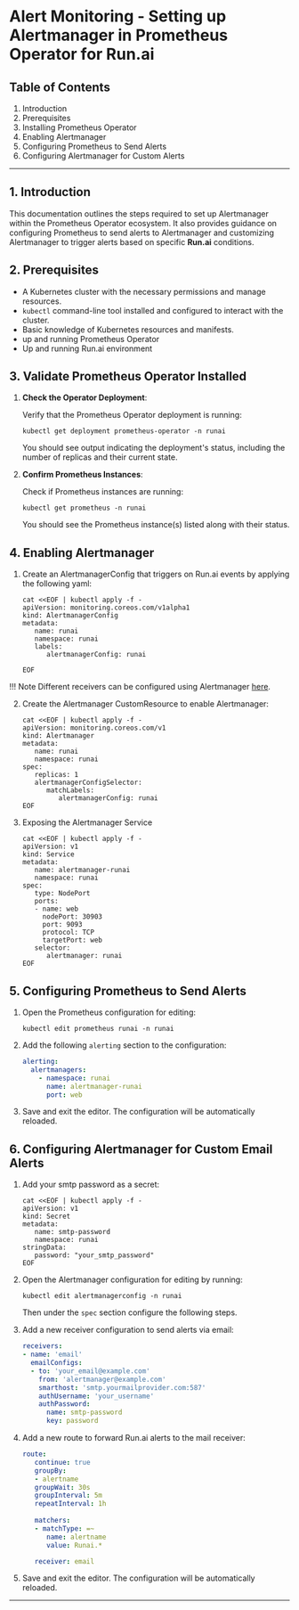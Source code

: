 # Alert Monitoring - Setting up Alertmanager in Prometheus Operator for Run.ai

## Table of Contents
1. Introduction
2. Prerequisites
3. Installing Prometheus Operator
4. Enabling Alertmanager
5. Configuring Prometheus to Send Alerts
6. Configuring Alertmanager for Custom Alerts

---

## 1. Introduction
This documentation outlines the steps required to set up Alertmanager within the Prometheus Operator ecosystem. It also provides guidance on configuring Prometheus to send alerts to Alertmanager and customizing Alertmanager to trigger alerts based on specific **Run.ai** conditions.

## 2. Prerequisites
- A Kubernetes cluster with the necessary permissions and manage resources.
- `kubectl` command-line tool installed and configured to interact with the cluster.
- Basic knowledge of Kubernetes resources and manifests.
- up and running Prometheus Operator
- Up and running Run.ai environment

## 3. Validate Prometheus Operator Installed
1. **Check the Operator Deployment**:

   Verify that the Prometheus Operator deployment is running:

   ```shell
   kubectl get deployment prometheus-operator -n runai
   ```

   You should see output indicating the deployment's status, including the number of replicas and their current state.

2. **Confirm Prometheus Instances**:

   Check if Prometheus instances are running:

   ```shell
   kubectl get prometheus -n runai
   ```

   You should see the Prometheus instance(s) listed along with their status.

## 4. Enabling Alertmanager
1. Create an AlertmanagerConfig that triggers on Run.ai events by applying the following yaml:
      ```shell
      cat <<EOF | kubectl apply -f - 
      apiVersion: monitoring.coreos.com/v1alpha1
      kind: AlertmanagerConfig
      metadata:
         name: runai
         namespace: runai
         labels:
            alertmanagerConfig: runai
      
      EOF
      ```
!!! Note
     Different receivers can be configured using Alertmanager [here](https://prometheus.io/docs/alerting/latest/configuration/#receiver-integration-settings).

2. Create the Alertmanager CustomResource to enable Alertmanager:
      ```shell
      cat <<EOF | kubectl apply -f - 
      apiVersion: monitoring.coreos.com/v1
      kind: Alertmanager
      metadata:
         name: runai
         namespace: runai
      spec:
         replicas: 1
         alertmanagerConfigSelector:
            matchLabels:
               alertmanagerConfig: runai
      EOF
      ```

3. Exposing the Alertmanager Service
   ```shell
   cat <<EOF | kubectl apply -f - 
   apiVersion: v1
   kind: Service
   metadata:
      name: alertmanager-runai
      namespace: runai
   spec:
      type: NodePort
      ports:
      - name: web
        nodePort: 30903
        port: 9093
        protocol: TCP
        targetPort: web
      selector:
         alertmanager: runai
   EOF
   ```

## 5. Configuring Prometheus to Send Alerts
1. Open the Prometheus configuration for editing:
   ```shell
   kubectl edit prometheus runai -n runai
   ```

2. Add the following `alerting` section to the configuration:
   ```yaml
   alerting:
     alertmanagers:
       - namespace: runai
         name: alertmanager-runai
         port: web
   ```

3. Save and exit the editor. The configuration will be automatically reloaded.

## 6. Configuring Alertmanager for Custom Email Alerts
1. Add your smtp password as a secret:
   ```shell
   cat <<EOF | kubectl apply -f - 
   apiVersion: v1
   kind: Secret
   metadata:
      name: smtp-password
      namespace: runai
   stringData:
      password: "your_smtp_password"
   EOF
   ```

2. Open the Alertmanager configuration for editing by running:
   ```shell
   kubectl edit alertmanagerconfig -n runai
   ```
   Then under the `spec` section configure the following steps.

3. Add a new receiver configuration to send alerts via email:
   ```yaml
   receivers:
   - name: 'email'
     emailConfigs:
     - to: 'your_email@example.com'
       from: 'alertmanager@example.com'
       smarthost: 'smtp.yourmailprovider.com:587'
       authUsername: 'your_username'
       authPassword:
         name: smtp-password
         key: password
   ```

4. Add a new route to forward Run.ai alerts to the mail receiver:
   ```yaml
   route:
      continue: true
      groupBy: 
      - alertname
      groupWait: 30s
      groupInterval: 5m
      repeatInterval: 1h
      
      matchers:
      - matchType: =~
         name: alertname
         value: Runai.*

      receiver: email
   ```

5. Save and exit the editor. The configuration will be automatically reloaded.
---